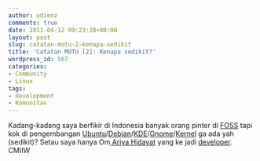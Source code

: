 ```yaml
---
author: udienz
comments: true
date: 2011-04-12 09:23:28+00:00
layout: post
slug: catatan-motu-2-kenapa-sedikit
title: 'Catatan MOTU [2]: Kenapa sedikit?'
wordpress_id: 567
categories:
- Community
- Linux
tags:
- development
- Komunitas
---
```


Kadang-kadang saya berfikir di Indonesia banyak orang pinter di [FOSS](http://en.wikipedia.org/wiki/Free_and_open_source_software) tapi kok di pengembangan [Ubuntu](http://www.ubuntu.com)/[Debian](http://www.debian.org)/[KDE](http://www.kde.org/)/[Gnome](http://www.gnome.org/)/[Kernel](http://kernel.org/) ga ada yah (sedikit)? Setau saya hanya Om[ Ariya Hidayat](http://www.behindkde.org/node/457) yang ke jadi [developer](http://en.wikipedia.org/wiki/Software_developer). CMIIW
